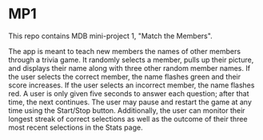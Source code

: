 # MP1

This repo contains MDB mini-project 1, "Match the Members".

The app is meant to teach new members the names of other members through a trivia game. It randomly selects a member, pulls up their picture, and displays their name along with three other random member names. If the user selects the correct member, the name flashes green and their score increases. If the user selects an incorrect member, the name flashes red. A user is only given five seconds to answer each question; after that time, the next continues. The user may pause and restart the game at any time using the Start/Stop button. Additionally, the user can monitor their longest streak of correct selections as well as the outcome of their three most recent selections in the Stats page.
